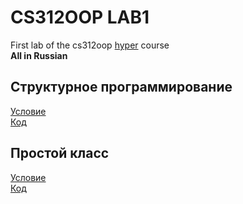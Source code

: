 # CS312OOP LAB1
First lab of the cs312oop [hyper](https://hyper.mephi.ru) course \
**All in Russian**

## Структурное программирование
[Условие](TASK1.md) \
[Код](task1)

## Простой класс
[Условие](TASK2.md) \
[Код](task2)